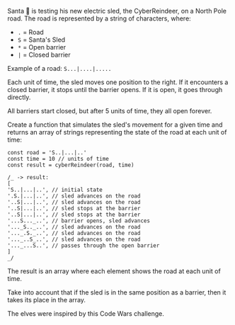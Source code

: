 Santa 🎅 is testing his new electric sled, the CyberReindeer, on a North Pole road. The road is represented by a string of characters, where:

- `.` = Road
- `S` = Santa's Sled
- `*` = Open barrier
- `|` = Closed barrier

Example of a road: `S...|....|.....`

Each unit of time, the sled moves one position to the right. If it encounters a closed barrier, it stops until the barrier opens. If it is open, it goes through directly.

All barriers start closed, but after 5 units of time, they all open forever.

Create a function that simulates the sled's movement for a given time and returns an array of strings representing the state of the road at each unit of time:

```
const road = 'S..|...|..'
const time = 10 // units of time
const result = cyberReindeer(road, time)

/_ -> result:
[
'S..|...|..', // initial state
'.S.|...|..', // sled advances on the road
'..S|...|..', // sled advances on the road
'..S|...|..', // sled stops at the barrier
'..S|...|..', // sled stops at the barrier
'...S..._..', // barrier opens, sled advances
'..._S.._..', // sled advances on the road
'..._.S._..', // sled advances on the road
'..._..S_..', // sled advances on the road
'..._...S..', // passes through the open barrier
]
_/
```

The result is an array where each element shows the road at each unit of time.

Take into account that if the sled is in the same position as a barrier, then it takes its place in the array.

The elves were inspired by this Code Wars challenge.

